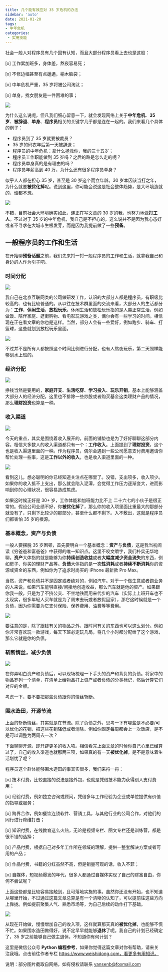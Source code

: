 ```yaml
---
title: 几个能有效应对 35 岁危机的办法
sidebar: 'auto'
date: 2021-01-20
tags:
- 中年危机
categories:
 - 实用技能
---
```


社会一般人对程序员有几个固有认知，而且大部分程序员看上去也是这般：

[x] 工作累加班多，身体差，熬夜容易死；

[x] 不修边幅甚至有点邋遢，榆木脑袋；

[x] 中年危机严重，35 岁将被公司淘汰；

[x] 单身，找女朋友是一件困难的事；



![](http://img.weishidong.com/Jietu20210119-221323.png)



为什么这么说呢，但凡我们细心留意一下，就会发现网络上关于**中年危机**、**35岁**、**被辞退**、**单身**、**程序员**相关的关键字几乎都是连在一起的。我们来看几个具体的例子：

- 程序员到了 35 岁就要被裁员？
- 35 岁的码农年后第一天被辞退；
- 程序员的中年危机：拿什么拯救你，我的三十五岁；
- 程序员工作职能做到 35 岁吗？之后的路是怎么走的呢？
- 程序员单身真的是有理由的吗？
- 程序员年薪高到 40 万，为什么还有很多程序员单身？

似乎人人都在担心 35 岁，甚至是 30 岁这个而立年龄。30 岁本因该当打之年，为什么就要**被优化掉**呢。说到这里，你可能会说这是社会整体趋势，是大环境造就的，谁都不想。

![](http://img.weishidong.com/Jietu20210119-221446.png)

不错，目前社会大环境确实如此，连正在写文章的 30 岁的我，也努力地做**打工人**。不过对于 35 岁的中年危机，我自己是不担心的，这么说并不是因为我心态好或者不寻求在大城市生根发芽，而是因为我提前做了一些**预备**。



## 一般程序员的工作和生活

在开始聊**预备话题**之前，我们先来捋一捋一般程序员的工作和生活，就拿我自己和身边的人作为引子吧。



### 时间分配

![](http://img.weishidong.com/Jietu20210119-210006.png)

我自己在北京互联网类的公司做研发工作，认识的大部分人都是程序员，有职级比较高的、也有比较普通的。从以往在技术群里面的交流来看，大部分人的生活都分为：**工作**，**休闲生活**，**放松玩乐**。休闲生活和放松玩乐指的是人类正常生活，例如做饭、陪伴家庭、逛街购物、看电影玩游戏之类，偶尔会有一些学习的时间。相信现在正在看文章的你也是这样。当然，部分人会有一些爱好，例如跑步、骑车、打篮球，这些就划到放松玩乐里面。

![](http://img.weishidong.com/Jietu20210119-210150.png)

不过并不是所有人都按照这个时间比例进行分配，也有人熬夜玩乐，第二天照样能够划水上班的。





### 经济分配

![](http://img.weishidong.com/Jietu20210119-211331.png?imageMogr2/auto-orient/thumbnail/!820x560)

挣钱当然是要用的，**家庭开支**、**生活吃穿**、**学习投入**、**玩乐开销**，基本上能够涵盖大部分人的经济分配，这里也不排除一些炒股或者购买基金这类理财产品的情况，那么**理财投资**也算是一种。



### 收入渠道

![](http://img.weishidong.com/Jietu20210119-211041.png?imageMogr2/auto-orient/thumbnail/!820x560)

今天的重点，其实是围绕着收入展开的，前面的铺垫也是为了好好聊聊这部分内容。相信大多数人的收入渠道都只有一个：**工作收入**。上面提到了**理财投资**，这个也是收入渠道里面的一种。作为程序员，偶尔会遇到一些公司愿意支付费用邀请你帮忙处理一些事，这是**工作以外的收入**，也是收入渠道里面的一种。

![](http://img.weishidong.com/Jietu20210120-080757.png)

看到这儿，想必聪明的你已经知道关注点在哪里了。没错，支出项多，收入项少。如果你的收入抵不上支出，那么就会陷入泥潭，会觉得工作压力逐渐变大，进而影响到你的心理状况，很容易造成焦虑。

如果这时候正好是 30+ 岁，工作体能和加班能力比不上 二十六七的小伙子是很正常的。假设公司业绩不好，你**被优化掉**了，那么你的收入项里面比重最大的那部分就没有了，只剩下比较少的那部分，甚至什么都不剩下。入不敷出，这就是程序员们都害怕 35 岁的根源。



### 基本概念，资产与负债

一般人要摆脱 35 岁困顿，首先要明白一个基本概念：**资产**与**负债**，这是我当初阅读《穷爸爸和富爸爸》中获得的唯一知识点。这里不咬文嚼字，我们朴实无华地聊。**资产**大体指的就是能够为你**持续创造收益**或者**大幅度减少资金流失**的东西，例如房子、你买的理财产品等。**负债**大体指的是**一次性消耗**或者**持续不断消耗**你的资源或资金的东西，例如你为了追求时尚买的 iPhone 最新款 Pro Max。

当然，资产和负债并不是固定或者绝对的，例如汽车。对于一个做生意或者跑业务的人来说，如果汽车能够直接/间接地创造收益，那么汽车就是他的资产。如果跟你我一般，只是为了不挤公交、不坐地铁而用来代步的汽车（实际上上班开车也不太现实，很多年轻人买车就是为了周末去玩或者放假回家），那它这时候就是一个负债，因为你需要为它支付保险、保养费用、油费等等费用。

![](http://img.weishidong.com/Jietu20210119-221819.png)

要注意的是，除了跟钱有关的物品之外，跟时间有关的东西也可以这么划分。例如你非常喜欢玩一款游戏，每天下班必定玩几局，将几个小时都分配给了这个游戏，那么它就是你的负债。



### 斩断情丝，减少负债

![](http://img.weishidong.com/Jietu20210119-221942.png?imageMogr2/auto-orient/thumbnail/!320x260)

在你弄明白资产和负债后，可以现场梳理一下手头的资产和背负的负债。将家中的物品罗列一个清单，在清单上给物品打上资产或者负债的分类标记，然后计算它们对应的金额。

考虑一下，要不要把那些负债跟你的情丝斩断。



### 围水造田，开源节流

上面的斩断情丝，其实就是在节流。除了负债之外，思考一下有哪些是不必要/可以优化的花销，把这些花销降低或者消除。例如你固定每周都会上一次饭店，是不是可以调整为两周去一次？

下面聊聊开源，即开辟更多的收入项。相信看完上面文章的时候你自己心里已经算过了，自己的收入渠道也就那两三项，如果真的有一天**被优化掉**，是不是意味着生活堪忧了呢？

程序员这个群体能够围水造田的事其实很多，我们来捋一捋：

[x] 技术付费，比较直接的说法是接外包，也就是凭借技术能力获得别人支付费用；

[x] 经验付费，例如独立咨询或顾问，凭借多年工作经验为企业或单位提供有价值的指导或服务；

[x] 跨界合作，例如餐饮连锁软件、营销工具，与其他行业的公司合作，对他们的同行进行降维打击；

[x] 知识付费，在线教育这么火热，无论是视频专栏、图文专栏还是训练营，都是很不错的选择；

[x] 产品付费，根据自己对多年工作所在领域的理解，提供一整套解决方案或者可用的产品；

[x] 作品付费，书籍的分红虽然不高，但是销量可观的话，收入不菲；

[x] 自媒体，短视频爆发的年代，很多人都通过自媒体实现了自己的财富自由，你何不尝试呢？

上面这些都是比较容易接触到，且可落地实施的事。虽然你还没有开始，也不知道从哪里开始，不过通过这篇文章总算是有一个清晰的认知了，可以提前往这些方向上靠拢。例如提前聚集人气、熟悉市场等，为自己后续的动作打下基础。

![](http://img.weishidong.com/Jietu20210119-222327.png?imageMogr2/auto-orient/thumbnail/!820x560)

从现在开始做，慢慢增加自己的收入项，这样就算那天真的**被优化掉**，也能够不慌不忙。如果围水造田做得好，说不定早早就能够**退休**了呢。我自己的计划已经确定了，35 岁之前能够自己做主退休，不知道你有何计划？



这里是微信公众号 **Python 编程参考**，如果你觉得这篇文章对你有帮助，请来关注我哦。点击前往作者专栏 https://www.weishidong.com，看更多有用知识。



说明：部分图片截取自网络，如有侵权请联系 vansenb@foxmail.com